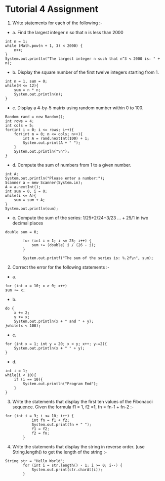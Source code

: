 # Tutorial 4 Assignment                
1. Write statements for each of the following :-              
- a. Find the largest integer n so that n is less than 2000        
````
int n = 1;
while (Math.pow(n + 1, 3) < 2000) {
    n++;
}
System.out.println("The largest integer n such that n^3 < 2000 is: " + n);
````              
- b. Display the square number of the first twelve integers starting from 1.                      
````
int n = 1, sum = 0;
while(N <= 12){
    sum = n * n;
    System.out.println(n);
}
````                
- c. Display a 4-by-5 matrix using random number within 0 to 100.     
````
Random rand = new Random();
int rows = 4;
int cols = 5;
for(int i = 0; i <= rows; i++){
    for(int n = 0; n <= cols; n++){
        int A = rand.nextInt(100) + 1;
        System.out.print(A + " ");
    }
    System.out.println("\n");
}
````             
- d. Compute the sum of numbers from 1 to a given number.                 
````
int A;
System.out.println("Please enter a number:");
Scanner a = new Scanner(System.in);
A = a.nextInt();
int sum = 0, i = 0;
while(i <= A){
    sum = sum + A;
}
System.out.println(sum);
````                   
- e. Compute the sum of the series: 1/25+2/24+3/23 … + 25/1 in two decimal places               
````
double sum = 0;

        for (int i = 1; i <= 25; i++) {
            sum += (double) i / (26 - i);
        }

        System.out.printf("The sum of the series is: %.2f\n", sum);
````            
2. Correct the error for the following statements :-              
- a.                                
````
for (int x = 10; x > 0; x++)
sum += x;
````               
- b.                              
````
do {
    x += 2;
    y += x;
    System.out.println(x + " and " + y);
}while(x < 100);
````                     
- c.                          
````
for (int x = 1; int y = 20; x < y; x++; y-=2){
    System.out.println(x + " " + y);
}
````          
- d.                
````
int i = 1;
while(i < 10){
    if (i == 10){
        System.out.println("Program End");
    }
}  
````               
3. Write the statements that display the first ten values of the Fibonacci sequence. Given the formula f1 = 1, f2 =1, fn = fn-1 + fn-2 :-                    
````
for (int i = 3; i <= 10; i++) {
            int fn = f1 + f2;
            System.out.print(fn + " ");
            f1 = f2;
            f2 = fn;
        }
````             
4. Write the statements that display the string in reverse order. (use String.length() to get the length of the string :-            
````
String str = "Hello World";
        for (int i = str.length() - 1; i >= 0; i--) {
            System.out.print(str.charAt(i));
        } 
````                  
